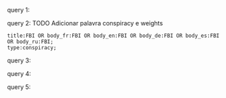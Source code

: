 query 1:

query 2:
TODO Adicionar palavra conspiracy e weights
```
title:FBI OR body_fr:FBI OR body_en:FBI OR body_de:FBI OR body_es:FBI OR body_ru:FBI;
type:conspiracy;
```

query 3:

query 4:

query 5:
